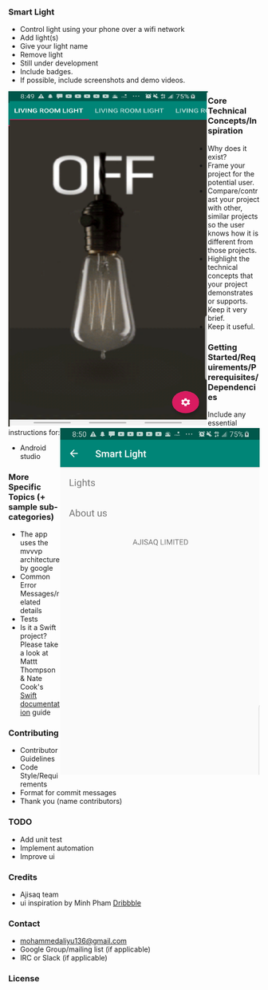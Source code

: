 ### Smart Light

- Control light using your phone over a wifi network
- Add light(s)
- Give your light name
- Remove light
- Still under development
- Include badges.
- If possible, include screenshots and demo videos.

<div align="left" style="float:left">
    <img src="/screenshots/device-1.png" width="400px"</img> 
</div>

<div align="right"  style="float:right">
    <img src="/screenshots/device-2.png" width="400px"</img> 
</div>


### Core Technical Concepts/Inspiration

- Why does it exist?
- Frame your project for the potential user. 
- Compare/contrast your project with other, similar projects so the user knows how it is different from those projects.
- Highlight the technical concepts that your project demonstrates or supports. Keep it very brief.
- Keep it useful.

### Getting Started/Requirements/Prerequisites/Dependencies
Include any essential instructions for:
- Android studio

### More Specific Topics (+ sample sub-categories)
- The app uses the mvvvp architecture by google
- Common Error Messages/related details
- Tests
- Is it a Swift project? Please take a look at Mattt Thompson & Nate Cook's [Swift documentation](http://nshipster.com/swift-documentation/) guide

### Contributing
- Contributor Guidelines
- Code Style/Requirements
- Format for commit messages
- Thank you (name contributors)

### TODO
- Add unit test
- Implement automation
- Improve ui


### Credits
- Ajisaq team
- ui inspiration by Minh Pham [Dribbble](https://dribbble.com/shots/4864703-Smart-Home-Control)

### Contact
- mohammedaliyu136@gmail.com
- Google Group/mailing list (if applicable)
- IRC or Slack (if applicable)

### License
